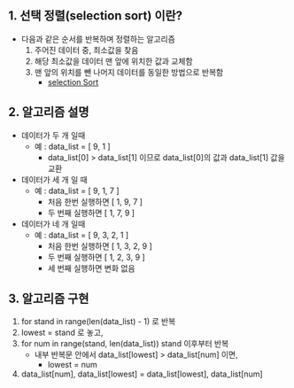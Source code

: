 ## **1. 선택 정렬(selection sort) 이란?**

- 다음과 같은 순서를 반복하며 정렬하는 알고리즘
  1. 주어진 데이터 중, 최소값을 찾음
  2. 해당 최소값을 데이터 맨 앞에 위치한 값과 교체함
  3. 맨 앞의 위치를 뺀 나머지 데이터를 동일한 방법으로 반복함
     - [selection Sort](ttps://visualgo.net/en/sorting)


## **2. 알고리즘 설명**

- 데이터가 두 개 일때
    - 예 : data_list = [ 9, 1 ]
        - data_list[0] > data_list[1] 이므로 data_list[0]의 값과 data_list[1] 값을 교환
- 데이터가 세 개 일 때
    - 예 : data_list = [ 9, 1, 7 ]
        - 처음 한번 실행하면 [ 1, 9, 7 ]
        - 두 번째 실행하면 [ 1, 7, 9 ]
- 데이터가 네 개 일때
    - 예 : data_list = [ 9, 3, 2, 1 ]
        - 처음 한번 실행하면 [ 1, 3, 2, 9 ]
        - 두 번째 실행하면 [ 1, 2, 3, 9 ]
        - 세 번째 실행하면 변화 없음

## **3. 알고리즘 구현**

1. for stand in range(len(data_list) - 1) 로 반복
2. lowest = stand 로 놓고,
3. for num in range(stand, len(data_list)) stand 이후부터 반복
    - 내부 반복문 안에서 data_list[lowest] > data_list[num] 이면,
        - lowest = num
4. data_list[num], data_list[lowest] = data_list[lowest], data_list[num]